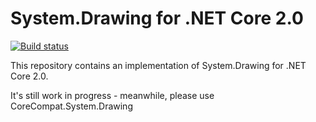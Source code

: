 # System.Drawing for .NET Core 2.0
[![Build status](https://ci.appveyor.com/api/projects/status/1t79xy51m7fkg8re?svg=true)](https://ci.appveyor.com/project/qmfrederik/system-drawing)

This repository contains an implementation of System.Drawing for .NET Core 2.0.

It's still work in progress - meanwhile, please use CoreCompat.System.Drawing